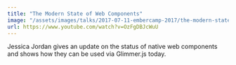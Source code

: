 ```yaml
---
title: "The Modern State of Web Components"
image: "/assets/images/talks/2017-07-11-embercamp-2017/the-modern-state-of-web-components.png"
url: https://www.youtube.com/watch?v=OzFgDBJcWuU
---
```


Jessica Jordan gives an update on the status of native web components and shows
how they can be used via Glimmer.js today.